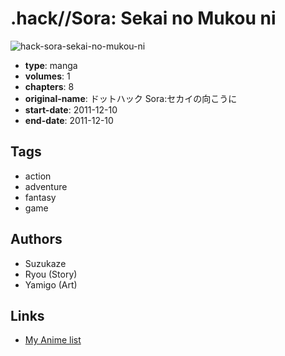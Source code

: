 # .hack//Sora: Sekai no Mukou ni

![hack-sora-sekai-no-mukou-ni](https://cdn.myanimelist.net/images/manga/3/99611.jpg)

-   **type**: manga
-   **volumes**: 1
-   **chapters**: 8
-   **original-name**: ドットハック Sora:セカイの向こうに
-   **start-date**: 2011-12-10
-   **end-date**: 2011-12-10

## Tags

-   action
-   adventure
-   fantasy
-   game

## Authors

-   Suzukaze
-   Ryou (Story)
-   Yamigo (Art)

## Links

-   [My Anime list](https://myanimelist.net/manga/57369/hack__Sora__Sekai_no_Mukou_ni)

